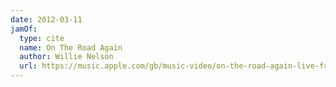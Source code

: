 ```yaml
---
date: 2012-03-11
jamOf:
  type: cite
  name: On The Road Again
  author: Willie Nelson
  url: https://music.apple.com/gb/music-video/on-the-road-again-live-from-austin-city-limits-1990/1573815395
---
```

